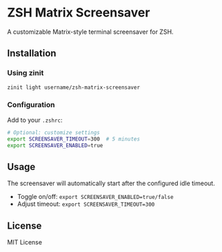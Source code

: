 # ZSH Matrix Screensaver

A customizable Matrix-style terminal screensaver for ZSH.

## Installation

### Using zinit
```zsh
zinit light username/zsh-matrix-screensaver
```

### Configuration
Add to your `.zshrc`:
```zsh
# Optional: customize settings
export SCREENSAVER_TIMEOUT=300  # 5 minutes
export SCREENSAVER_ENABLED=true
```

## Usage
The screensaver will automatically start after the configured idle timeout.
- Toggle on/off: `export SCREENSAVER_ENABLED=true/false`
- Adjust timeout: `export SCREENSAVER_TIMEOUT=300`

## License
MIT License
